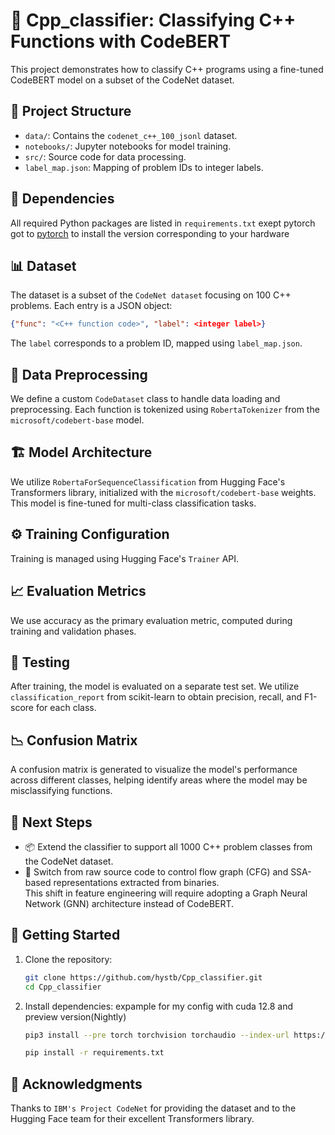# 🧠 Cpp_classifier: Classifying C++ Functions with CodeBERT

This project demonstrates how to classify C++ programs using a fine-tuned CodeBERT model on a subset of the CodeNet dataset.

## 📂 Project Structure

- `data/`: Contains the `codenet_c++_100_jsonl` dataset.
- `notebooks/`: Jupyter notebooks for model training.
- `src/`: Source code for data processing.
- `label_map.json`: Mapping of problem IDs to integer labels.

## 🧰 Dependencies

All required Python packages are listed in `requirements.txt` exept pytorch got to [pytorch](https://pytorch.org/get-started/locally/) to install the version corresponding to your hardware

## 📊 Dataset

The dataset is a subset of the `CodeNet dataset` focusing on 100 C++ problems. Each entry is a JSON object:

```json
{"func": "<C++ function code>", "label": <integer label>}
```

The `label` corresponds to a problem ID, mapped using `label_map.json`.

## 🧪 Data Preprocessing

We define a custom `CodeDataset` class to handle data loading and preprocessing. Each function is tokenized using `RobertaTokenizer` from the `microsoft/codebert-base` model.

## 🏗️ Model Architecture

We utilize `RobertaForSequenceClassification` from Hugging Face's Transformers library, initialized with the `microsoft/codebert-base` weights. This model is fine-tuned for multi-class classification tasks.

## ⚙️ Training Configuration

Training is managed using Hugging Face's `Trainer` API.

## 📈 Evaluation Metrics

We use accuracy as the primary evaluation metric, computed during training and validation phases.

## 🧪 Testing

After training, the model is evaluated on a separate test set. We utilize `classification_report` from scikit-learn to obtain precision, recall, and F1-score for each class.

## 📉 Confusion Matrix

A confusion matrix is generated to visualize the model's performance across different classes, helping identify areas where the model may be misclassifying functions.

## 🔮 Next Steps

- 📦 Extend the classifier to support all 1000 C++ problem classes from the CodeNet dataset.
- 🧠 Switch from raw source code to control flow graph (CFG) and SSA-based representations extracted from binaries.  
  This shift in feature engineering will require adopting a Graph Neural Network (GNN) architecture instead of CodeBERT.


## 🚀 Getting Started

1. Clone the repository:

   ```bash
   git clone https://github.com/hystb/Cpp_classifier.git
   cd Cpp_classifier
   ```

2. Install dependencies:
expample for my config with cuda 12.8 and preview version(Nightly)
   ```bash
   pip3 install --pre torch torchvision torchaudio --index-url https://download.pytorch.org/whl/nightly/cu128
   ```
   ```bash
   pip install -r requirements.txt
   ```

## 🙌 Acknowledgments

Thanks to `IBM's Project CodeNet` for providing the dataset and to the Hugging Face team for their excellent Transformers library.
